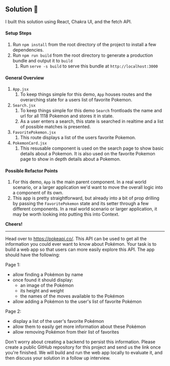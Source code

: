 ## Solution :tada:

I built this solution using React, Chakra UI, and the fetch API.

#### Setup Steps
1. Run `npm install` from the root directory of the project to install a few dependencies.
2. Run `npm run build` from the root directory to generate a production bundle and output it to `build`
   1. Run `serve -s build` to serve this bundle at `http://localhost:3000`

#### General Overview

1. `App.jsx` 
   1. To keep things simple for this demo, `App` houses routes and the overarching state for a users list of favorite Pokemon.
2. `Search.jsx`
   1. To keep things simple for this demo `Search` frontloads the name and url for all 1118 Pokemon and stores it in state.
   2. As a user enters a search, this state is searched in realtime and a list of possible matches is presented.
3. `FavoritePokemon.jsx`
   1. This route displays a list of the users favorite Pokemon.
4. `PokemonCard.jsx`
   1. This resusable component is used on the search page to show basic details about a Pokemon. It is also used on the favorite Pokemon page to show in depth details about a Pokemon.

#### Possible Refactor Points

1. For this demo, `App` is the main parent component. In a real world scenario, or a larger application we'd want to move the overall logic into a component of its own.
2. This app is pretty straightforward, but already into a bit of prop drilling by passing the `FavoritePokemon` state and its setter through a few different components. In a real world scenario or larger application, it may be worth looking into putting this into Context.

**Cheers!**

---

Head over to https://pokeapi.co/. This API can be used to get all the information you could ever want to know about Pokémon. Your task is to build a web app so that users can more easily explore this API. The app should have the following: 

Page 1: 
 - allow finding a Pokémon by name
 - once found it should display:
   - an image of the Pokémon
   - its height and weight
   - the names of the moves available to the Pokémon
 - allow adding a Pokémon to the user's list of favorite Pokémon

Page 2: 
 - display a list of the user's favorite Pokémon
 - allow them to easily get more information about these Pokémon
 - allow removing Pokémon from their list of favorites


Don't worry about creating a backend to persist this information. 
Please create a public GitHub repository for this project and send us the link once you're finished.
We will build and run the web app locally to evaluate it, and then discuss your solution in a follow up interview.